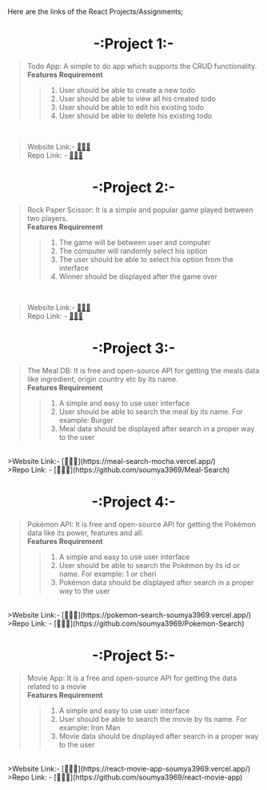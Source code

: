 Here are the links of the React Projects/Assignments;
# <center>-:Project 1:-</center>
> Todo App: A simple to do app which supports the CRUD functionality. <br>
><b>Features Requirement</b>
>>1. User should be able to create a new todo
>>2. User should be able to view all his created todo
>>3. User should be able to edit his existing todo
>>4. User should be able to delete his existing todo
 <br>

>Website Link:- [🚀🚀🚀](https://react-todo-soumya3969.vercel.app/) <br>
>Repo Link: - [🚀🚀🚀](https://github.com/soumya3969/React-Todo)

# <center>-:Project 2:-</center>
>Rock Paper Scissor: It is a simple and popular game played between two players.<br>
><b>Features Requirement</b>
>>1. The game will be between user and computer
>>2. The computer will randomly select his option
>>3. The user should be able to select his option from the interface
>>4. Winner should be displayed after the game over
<br>

>Website Link:- [🚀🚀🚀](https://rock-paper-scissors-soumya3969.vercel.app/) <br>
>Repo Link: - [🚀🚀🚀](https://github.com/soumya3969/Rock-Paper-Scissors)

# <center>-:Project 3:-</center>
>The Meal DB: It is free and open-source API for getting the meals data like ingredient, origin country etc by its name. <br>
><b>Features Requirement</b>
>>1. A simple and easy to use user interface
>>2. User should be able to search the meal by its name. For example: Burger
>>3. Meal data should be displayed after search in a proper way to the user
<br>
>Website Link:- [🚀🚀🚀](https://meal-search-mocha.vercel.app/) <br>
>Repo Link: - [🚀🚀🚀](https://github.com/soumya3969/Meal-Search)

# <center>-:Project 4:-</center>
>Pokémon API: It is free and open-source API for getting the Pokémon data like its power, features and all. <br>
><b>Features Requirement</b>
>>1. A simple and easy to use user interface
>>2. User should be able to search the Pokémon by its id or name. For example: 1 or cheri
>>3. Pokémon data should be displayed after search in a proper way to the user
<br>
>Website Link:- [🚀🚀🚀](https://pokemon-search-soumya3969.vercel.app/) <br>
>Repo Link: - [🚀🚀🚀](https://github.com/soumya3969/Pokemon-Search)

# <center>-:Project 5:-</center>
>Movie App: It is a free and open-source API for getting the data related to a movie <br>
><b>Features Requirement</b>
>>1. A simple and easy to use user interface
>>2. User should be able to search the movie by its name. For example: Iron Man
>>3. Movie data should be displayed after search in a proper way to the user
<br>
<!-- !not updated -->
>Website Link:- [🚀🚀🚀](https://react-movie-app-soumya3969.vercel.app/) <br>
>Repo Link: - [🚀🚀🚀](https://github.com/soumya3969/react-movie-app)
